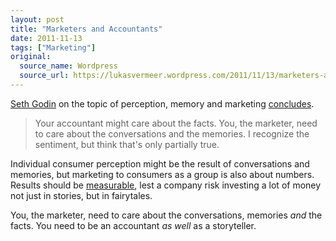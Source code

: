 ```yaml
---
layout: post
title: "Marketers and Accountants"
date: 2011-11-13
tags: ["Marketing"]
original:
  source_name: Wordpress
  source_url: https://lukasvermeer.wordpress.com/2011/11/13/marketers-and-accountants/
---
```


[Seth Godin](http://en.wikipedia.org/wiki/Seth_Godin) on the topic of perception, memory and marketing [concludes](http://sethgodin.typepad.com/seths_blog/2011/10/memories-of-bitterness.html).
> Your accountant might care about the facts. You, the marketer, need to care about the conversations and the memories.
I recognize the sentiment, but think that's only partially true.

Individual consumer perception might be the result of conversations and memories, but marketing to consumers  as a group is also about numbers. Results should be [measurable](http://lukasvermeer.wordpress.com/2011/08/28/scientific-advertising-on-steroids/), lest a company risk investing a lot of money not just in stories, but in fairytales.

You, the marketer, need to care about the conversations, memories _and_ the facts. You need to be an accountant _as well_ as a storyteller.